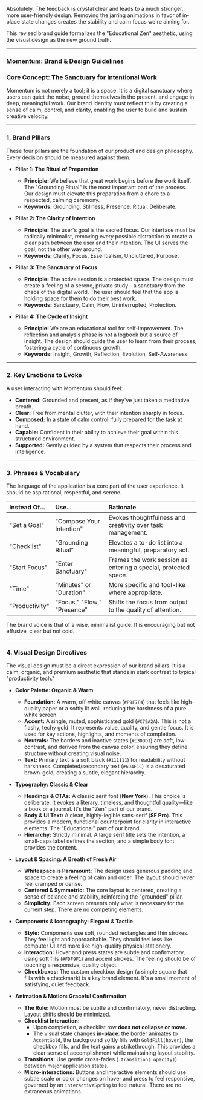 Absolutely. The feedback is crystal clear and leads to a much stronger, more user-friendly design. Removing the jarring animations in favor of in-place state changes creates the stability and calm focus we're aiming for.

This revised brand guide formalizes the "Educational Zen" aesthetic, using the visual design as the new ground truth.

---

### **Momentum: Brand & Design Guidelines**

### **Core Concept: The Sanctuary for Intentional Work**

Momentum is not merely a tool; it is a space. It is a digital sanctuary where users can quiet the noise, ground themselves in the present, and engage in deep, meaningful work. Our brand identity must reflect this by creating a sense of calm, control, and clarity, enabling the user to build and sustain creative velocity.

---

### 1. Brand Pillars

These four pillars are the foundation of our product and design philosophy. Every decision should be measured against them.

*   **Pillar 1: The Ritual of Preparation**
    *   **Principle:** We believe that great work begins before the work itself. The "Grounding Ritual" is the most important part of the process. Our design must elevate this preparation from a chore to a respected, calming ceremony.
    *   **Keywords:** Grounding, Stillness, Presence, Ritual, Deliberate.

*   **Pillar 2: The Clarity of Intention**
    *   **Principle:** The user's goal is the sacred focus. Our interface must be radically minimalist, removing every possible distraction to create a clear path between the user and their intention. The UI serves the goal, not the other way around.
    *   **Keywords:** Clarity, Focus, Essentialism, Uncluttered, Purpose.

*   **Pillar 3: The Sanctuary of Focus**
    *   **Principle:** The active session is a protected space. The design must create a feeling of a serene, private study—a sanctuary from the chaos of the digital world. The user should feel that the app is holding space for them to do their best work.
    *   **Keywords:** Sanctuary, Calm, Flow, Uninterrupted, Protection.

*   **Pillar 4: The Cycle of Insight**
    *   **Principle:** We are an educational tool for self-improvement. The reflection and analysis phase is not a logbook but a source of insight. The design should guide the user to learn from their process, fostering a cycle of continuous growth.
    *   **Keywords:** Insight, Growth, Reflection, Evolution, Self-Awareness.

---

### 2. Key Emotions to Evoke

A user interacting with Momentum should feel:

*   **Centered:** Grounded and present, as if they've just taken a meditative breath.
*   **Clear:** Free from mental clutter, with their intention sharply in focus.
*   **Composed:** In a state of calm control, fully prepared for the task at hand.
*   **Capable:** Confident in their ability to achieve their goal within this structured environment.
*   **Supported:** Gently guided by a system that respects their process and intelligence.

---

### 3. Phrases & Vocabulary

The language of the application is a core part of the user experience. It should be aspirational, respectful, and serene.

| Instead Of... | Use... | Rationale |
| :--- | :--- | :--- |
| "Set a Goal" | "Compose Your Intention" | Evokes thoughtfulness and creativity over task management. |
| "Checklist" | "Grounding Ritual" | Elevates a to-do list into a meaningful, preparatory act. |
| "Start Focus" | "Enter Sanctuary" | Frames the work session as entering a special, protected space. |
| "Time" | "Minutes" or "Duration" | More specific and tool-like where appropriate. |
| "Productivity" | "Focus," "Flow," "Presence" | Shifts the focus from output to the quality of attention. |

The brand voice is that of a wise, minimalist guide. It is encouraging but not effusive, clear but not cold.

---

### 4. Visual Design Directives

The visual design must be a direct expression of our brand pillars. It is a calm, organic, and premium aesthetic that stands in stark contrast to typical "productivity tech."

*   **Color Palette: Organic & Warm**
    *   **Foundation:** A warm, off-white canvas (`#F9F7F4`) that feels like high-quality paper or a softly lit wall, reducing the harshness of a pure white screen.
    *   **Accent:** A single, muted, sophisticated gold (`#C79A2A`). This is not a flashy, techy gold. It represents value, quality, and gentle focus. It is used for key actions, highlights, and moments of completion.
    *   **Neutrals:** The borders and inactive states (`#E3DDD1`) are soft, low-contrast, and derived from the canvas color, ensuring they define structure without creating visual noise.
    *   **Text:** Primary text is a soft black (`#111111`) for readability without harshness. Completed/secondary text (`#6D4F1C`) is a desaturated brown-gold, creating a subtle, elegant hierarchy.

*   **Typography: Classic & Clear**
    *   **Headings & CTAs:** A classic serif font (**New York**). This choice is deliberate. It evokes a literary, timeless, and thoughtful quality—like a book or a journal. It's the "Zen" part of our brand.
    *   **Body & UI Text:** A clean, highly-legible sans-serif (**SF Pro**). This provides a modern, functional counterpoint for clarity in interactive elements. The "Educational" part of our brand.
    *   **Hierarchy:** Strictly minimal. A large serif title sets the intention, a small-caps label defines the section, and a simple body font provides the content.

*   **Layout & Spacing: A Breath of Fresh Air**
    *   **Whitespace is Paramount:** The design uses generous padding and space to create a feeling of calm and order. The layout should never feel cramped or dense.
    *   **Centered & Symmetric:** The core layout is centered, creating a sense of balance and stability, reinforcing the "grounded" pillar.
    *   **Simplicity:** Each screen presents only what is necessary for the current step. There are no competing elements.

*   **Components & Iconography: Elegant & Tactile**
    *   **Style:** Components use soft, rounded rectangles and thin strokes. They feel light and approachable. They should feel less like computer UI and more like high-quality physical stationery.
    *   **Interaction:** Hover and press states are subtle and confirmatory, using soft fills (`#FDF9F1`) and accent strokes. The feeling should be of touching a responsive, quality object.
    *   **Checkboxes:** The custom checkbox design (a simple square that fills with a checkmark) is a key brand element. It's a small moment of satisfying, quiet feedback.

*   **Animation & Motion: Graceful Confirmation**
    *   **The Rule:** Motion must be subtle and confirmatory, never distracting. Layout shifts should be minimized.
    *   **Checklist Interaction:**
        *   Upon completion, a checklist row **does not collapse or move.**
        *   The visual state changes **in-place**: the border animates to `AccentGold`, the background softly fills with `GoldFill(hover)`, the checkbox fills, and the text gains a strikethrough. This provides a clear sense of accomplishment while maintaining layout stability.
    *   **Transitions:** Use gentle cross-fades (`.transition(.opacity)`) between major application states.
    *   **Micro-interactions:** Buttons and interactive elements should use subtle scale or color changes on hover and press to feel responsive, governed by an `interactiveSpring` to feel natural. There are no extraneous animations.